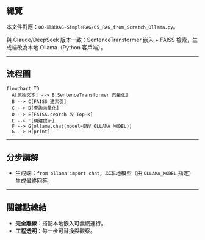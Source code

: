 ## 總覽

本文件對應：`00-简单RAG-SimpleRAG/05_RAG_from_Scratch_Ollama.py`。

與 Claude/DeepSeek 版本一致：SentenceTransformer 嵌入 + FAISS 檢索，生成端改為本地 Ollama（Python 客戶端）。

---

## 流程圖

```mermaid
flowchart TD
  A[原始文本] --> B[SentenceTransformer 向量化]
  B --> C[FAISS 建索引]
  C --> D[查詢向量化]
  D --> E[FAISS.search 取 Top-k]
  E --> F[構建提示]
  F --> G[ollama.chat(model=ENV OLLAMA_MODEL)]
  G --> H[print]
```

---

## 分步講解

- 生成端：`from ollama import chat`，以本地模型（由 `OLLAMA_MODEL` 指定）生成最終回答。

---

## 關鍵點總結

- **完全離線**：搭配本地嵌入可無網運行。
- **工程透明**：每一步可替換與觀察。


